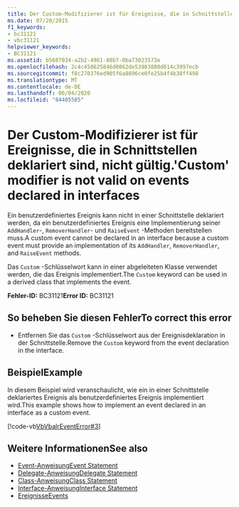 ```yaml
---
title: Der Custom-Modifizierer ist für Ereignisse, die in Schnittstellen deklariert sind, nicht gültig.
ms.date: 07/20/2015
f1_keywords:
- bc31121
- vbc31121
helpviewer_keywords:
- BC31121
ms.assetid: b5687034-a2b2-4961-88b7-0ba73023573e
ms.openlocfilehash: 2c4c458625846d0862de53903880d014c3997ecb
ms.sourcegitcommit: f8c270376ed905f6a8896ce0fe25b4f4b38ff498
ms.translationtype: MT
ms.contentlocale: de-DE
ms.lasthandoff: 06/04/2020
ms.locfileid: "84405585"
---
```

# <a name="custom-modifier-is-not-valid-on-events-declared-in-interfaces"></a><span data-ttu-id="a043d-102">Der Custom-Modifizierer ist für Ereignisse, die in Schnittstellen deklariert sind, nicht gültig.</span><span class="sxs-lookup"><span data-stu-id="a043d-102">'Custom' modifier is not valid on events declared in interfaces</span></span>
<span data-ttu-id="a043d-103">Ein benutzerdefiniertes Ereignis kann nicht in einer Schnittstelle deklariert werden, da ein benutzerdefiniertes Ereignis eine Implementierung seiner `AddHandler`-, `RemoverHandler`- und `RaiseEvent` -Methoden bereitstellen muss.</span><span class="sxs-lookup"><span data-stu-id="a043d-103">A custom event cannot be declared in an interface because a custom event must provide an implementation of its `AddHandler`, `RemoverHandler`, and `RaiseEvent` methods.</span></span>  
  
 <span data-ttu-id="a043d-104">Das `Custom` -Schlüsselwort kann in einer abgeleiteten Klasse verwendet werden, die das Ereignis implementiert.</span><span class="sxs-lookup"><span data-stu-id="a043d-104">The `Custom` keyword can be used in a derived class that implements the event.</span></span>  
  
 <span data-ttu-id="a043d-105">**Fehler-ID:** BC31121</span><span class="sxs-lookup"><span data-stu-id="a043d-105">**Error ID:** BC31121</span></span>  
  
## <a name="to-correct-this-error"></a><span data-ttu-id="a043d-106">So beheben Sie diesen Fehler</span><span class="sxs-lookup"><span data-stu-id="a043d-106">To correct this error</span></span>  
  
- <span data-ttu-id="a043d-107">Entfernen Sie das `Custom` -Schlüsselwort aus der Ereignisdeklaration in der Schnittstelle.</span><span class="sxs-lookup"><span data-stu-id="a043d-107">Remove the `Custom` keyword from the event declaration in the interface.</span></span>  
  
## <a name="example"></a><span data-ttu-id="a043d-108">Beispiel</span><span class="sxs-lookup"><span data-stu-id="a043d-108">Example</span></span>  
 <span data-ttu-id="a043d-109">In diesem Beispiel wird veranschaulicht, wie ein in einer Schnittstelle deklariertes Ereignis als benutzerdefiniertes Ereignis implementiert wird.</span><span class="sxs-lookup"><span data-stu-id="a043d-109">This example shows how to implement an event declared in an interface as a custom event.</span></span>  
  
 [!code-vb[VbVbalrEventError#3](~/samples/snippets/visualbasic/VS_Snippets_VBCSharp/VbVbalrEventError/VB/VbVbalrEventError.vb#3)]  
  
## <a name="see-also"></a><span data-ttu-id="a043d-110">Weitere Informationen</span><span class="sxs-lookup"><span data-stu-id="a043d-110">See also</span></span>

- [<span data-ttu-id="a043d-111">Event-Anweisung</span><span class="sxs-lookup"><span data-stu-id="a043d-111">Event Statement</span></span>](../language-reference/statements/event-statement.md)
- [<span data-ttu-id="a043d-112">Delegate-Anweisung</span><span class="sxs-lookup"><span data-stu-id="a043d-112">Delegate Statement</span></span>](../language-reference/statements/delegate-statement.md)
- [<span data-ttu-id="a043d-113">Class-Anweisung</span><span class="sxs-lookup"><span data-stu-id="a043d-113">Class Statement</span></span>](../language-reference/statements/class-statement.md)
- [<span data-ttu-id="a043d-114">Interface-Anweisung</span><span class="sxs-lookup"><span data-stu-id="a043d-114">Interface Statement</span></span>](../language-reference/statements/interface-statement.md)
- [<span data-ttu-id="a043d-115">Ereignisse</span><span class="sxs-lookup"><span data-stu-id="a043d-115">Events</span></span>](../programming-guide/language-features/events/index.md)
